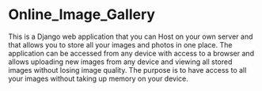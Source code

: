 # Online_Image_Gallery
This is a Django web application that you can Host on your own server and that allows you to store all your images and photos in one place. The application can be accessed from any device with access to a browser and allows uploading new images from any device and viewing all stored images without losing image quality. The purpose is to have access to all your images without taking up memory on your device.

